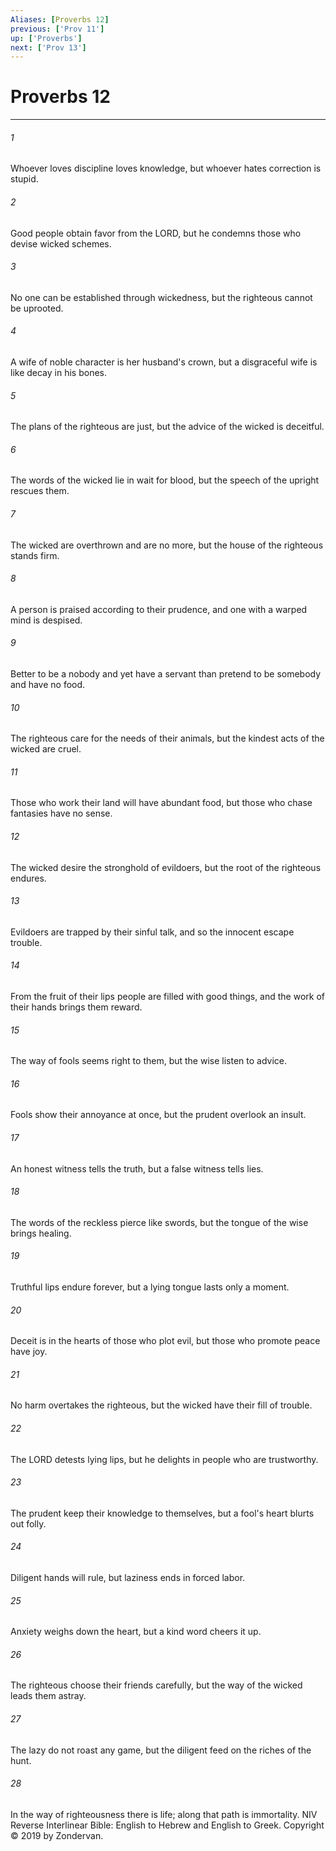 ```yaml
---
Aliases: [Proverbs 12]
previous: ['Prov 11']
up: ['Proverbs']
next: ['Prov 13']
---
```

# Proverbs 12

***


###### 1 
Whoever loves discipline loves knowledge, but whoever hates correction is stupid. 

###### 2 
Good people obtain favor from the LORD, but he condemns those who devise wicked schemes. 

###### 3 
No one can be established through wickedness, but the righteous cannot be uprooted. 

###### 4 
A wife of noble character is her husband's crown, but a disgraceful wife is like decay in his bones. 

###### 5 
The plans of the righteous are just, but the advice of the wicked is deceitful. 

###### 6 
The words of the wicked lie in wait for blood, but the speech of the upright rescues them. 

###### 7 
The wicked are overthrown and are no more, but the house of the righteous stands firm. 

###### 8 
A person is praised according to their prudence, and one with a warped mind is despised. 

###### 9 
Better to be a nobody and yet have a servant than pretend to be somebody and have no food. 

###### 10 
The righteous care for the needs of their animals, but the kindest acts of the wicked are cruel. 

###### 11 
Those who work their land will have abundant food, but those who chase fantasies have no sense. 

###### 12 
The wicked desire the stronghold of evildoers, but the root of the righteous endures. 

###### 13 
Evildoers are trapped by their sinful talk, and so the innocent escape trouble. 

###### 14 
From the fruit of their lips people are filled with good things, and the work of their hands brings them reward. 

###### 15 
The way of fools seems right to them, but the wise listen to advice. 

###### 16 
Fools show their annoyance at once, but the prudent overlook an insult. 

###### 17 
An honest witness tells the truth, but a false witness tells lies. 

###### 18 
The words of the reckless pierce like swords, but the tongue of the wise brings healing. 

###### 19 
Truthful lips endure forever, but a lying tongue lasts only a moment. 

###### 20 
Deceit is in the hearts of those who plot evil, but those who promote peace have joy. 

###### 21 
No harm overtakes the righteous, but the wicked have their fill of trouble. 

###### 22 
The LORD detests lying lips, but he delights in people who are trustworthy. 

###### 23 
The prudent keep their knowledge to themselves, but a fool's heart blurts out folly. 

###### 24 
Diligent hands will rule, but laziness ends in forced labor. 

###### 25 
Anxiety weighs down the heart, but a kind word cheers it up. 

###### 26 
The righteous choose their friends carefully, but the way of the wicked leads them astray. 

###### 27 
The lazy do not roast any game, but the diligent feed on the riches of the hunt. 

###### 28 
In the way of righteousness there is life; along that path is immortality. NIV Reverse Interlinear Bible: English to Hebrew and English to Greek. Copyright © 2019 by Zondervan.
